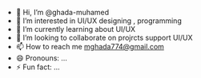 - 👋 Hi, I’m @ghada-muhamed
- 👀 I’m interested in UI/UX designing , programming
- 🌱 I’m currently learning about UI/UX
- 💞️ I’m looking to collaborate on projrcts support UI/UX
- 📫 How to reach me mghada774@gmail.com
- 😄 Pronouns: ...
- ⚡ Fun fact: ... 

<!---
ghada-muhamed/ghada-muhamed is a ✨ special ✨ repository because its `README.md` (this file) appears on your GitHub profile.
You can click the Preview link to take a look at your changes.
--->
